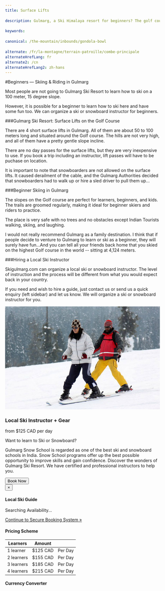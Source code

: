```yaml
---
title: Surface Lifts

description: Gulmarg, a Ski Himalaya resort for beginners? The golf course at Gulmarg Ski Resort has in bound skiing. Slopes are gentle enough to ski for beginners in Gulmarg

keywords:

canonical: /the-mountain/inbounds/gondola-bowl

alternate: /fr/la-montagne/terrain-patroille/combe-principale
alternateHrefLang: fr
alternate2: /cn
alternateHrefLang2: zh-hans
---
```


#Beginners — Skiing & Riding in Gulmarg

Most people are not going to Gulmarg Ski Resort to learn how to ski on a 100 meter, 15 degree slope.

However, it is possible for a beginner to learn how to ski here and have some fun too. We can organize a ski or snowboard instructor for beginners.

###Gulmarg Ski Resort: Surface Lifts on the Golf Course

There are 4 short surface lifts in Gulmarg. All of them are about 50 to 100 meters long and situated around the Golf course. The hills are not very high, and all of them have a pretty gentle slope incline.

There are no day passes for the surface lifts, but they are very inexpensive to use. If you book a trip including an instructor, lift passes will have to be puchase on location.

It is important to note that snowboarders are not allowed on the surface lifts. It caused derailment of the cable, and the Gulmarg Authorities decided that snowboarders had to walk up or hire a sled driver to pull them up…

###Beginner Skiing in Gulmarg

The slopes on the Golf course are perfect for learners, beginners, and kids. The trails are groomed regularly, making it ideal for beginner skiers and riders to practice.

The place is very safe with no trees and no obstacles except Indian Tourists walking, skiing, and laughing.

I would not really recommend Gulmarg as a family destination. I think that if people decide to venture to Gulmarg to learn or ski as a beginner, they will surely have fun…And you can tell all your friends back home that you skied on the highest Golf course in the world -- sitting at 4,124 meters.

###Hiring a Local Ski Instructor

Skigulmarg.com can organize a local ski or snowboard instructor. The level of instruction and the process will be different from what you would expect back in your country.

If you need and wish to hire a guide, just contact us or send us a quick enquiry (left sidebar) and let us know. We will organize a ski or snowboard instructor for you.

<div class="row">
    <div class="col-sm-6 m-b-40">
        <div class="package-item-wrap">
            <div class="package-image">
                <span>
                    <img src="/user/themes/skigulmarg/images/packages/custom/instructor.jpg" alt="">
                </span>
            </div>
            <div class="package-description">
                <h3>Local Ski Instructor + Gear</h3>
                <div class="package-price">
                    from <span>$125 CAD</span> per day
                </div>
                <p>
                    Want to learn to Ski or Snowboard?
                </p>
                <p>
					Gulmarg Snow School is regarded as one of the best ski and snowboard schools in India. Snow School programs offer up the best possible opportunity to improve skills and gain confidence. Discover the wonders of Gulmarg Ski Resort. We have certified and professional instructors to help you.
                </p>
                <button
                    class="btn btn-rounded btn-outline"
                    type="button"
                    data-target="#modal-checkfront-1"
                    data-toggle="modal"
                    data-checkfront-target="CHECKFRONT_WIDGET_01"
                    data-checkfront-item-id="153"
                    data-checkfront-category-id="15"
                    data-checkfront-options="hidesearch">
                    Book Now
                </button>
                <div class="modal fade" id="modal-checkfront-1" aria-hidden="true">
                    <div class="modal-dialog">
                        <div class="modal-content">
                            <div class="modal-header">
                                <button
                                    class="close"
                                    type="button"
                                    data-dismiss="modal"
                                    aria-hidden="true">
                                    ×
                                </button>
                                <h4 class="modal-title">Local Ski Guide</h4>
                            </div>
                            <div class="modal-body">
                                <div id="CHECKFRONT_WIDGET_01">
                                    <p class="searching-availability">
                                        Searching Availability...
                                    </p>
                                </div>
                                <noscript>
                                    <a href="https://skigulmarg.checkfront.com/reserve/" class="font-16">
                                        Continue to Secure Booking System &raquo;
                                    </a>
                                </noscript>
                                <div class="accordion">
                                    <article class="ac-item">
                                        <h4 class="ac-title">Pricing Scheme</h4>
                                        <div class="ac-content">
                                            <div class="table-container">
                                                <table class="table">
                                                    <thead>
                                                        <tr>
                                                            <th>Learners</th>
                                                            <th>Amount</th>
                                                            <th></th>
                                                        </tr>
                                                    </thead>
                                                    <tbody>
                                                        <tr>
                                                            <td>1 learner</td>
                                                            <td>$125 CAD</td>
                                                            <td>Per Day</td>
                                                        </tr>
                                                        <tr>
                                                            <td>2 learners</td>
                                                            <td>$155 CAD</td>
                                                            <td>Per Day</td>
                                                        </tr>
                                                        <tr>
                                                            <td>3 learners</td>
                                                            <td>$185 CAD</td>
                                                            <td>Per Day</td>
                                                        </tr>
                                                        <tr>
                                                            <td>4 learners</td>
                                                            <td>$215 CAD</td>
                                                            <td>Per Day</td>
                                                        </tr>
                                                    </tbody>
                                                </table>
                                            </div>
                                        </div>
                                    </article>
                                    <article class="ac-item" style="margin-top: -1px">
                                        <h4 class="ac-title">Currency Converter</h4>
                                        <div class="ac-content">
                                            <div class="currency-converter">
                                                <script src="https://w.fxexchangerate.com/converter.php?fm=CAD&ft=EUR&lg=en&am=1&ty=1"></script>
                                            </div>
                                        </div>
                                    </article>
                                </div>
                            </div>
                        </div>
                    </div>
                </div>
            </div>
        </div>
    </div>
</div>
